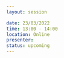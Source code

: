 ```yaml
---
layout: session

date: 23/03/2022
time: 13:00 - 14:00
location: Online
presenter: 
status: upcoming
---
```


